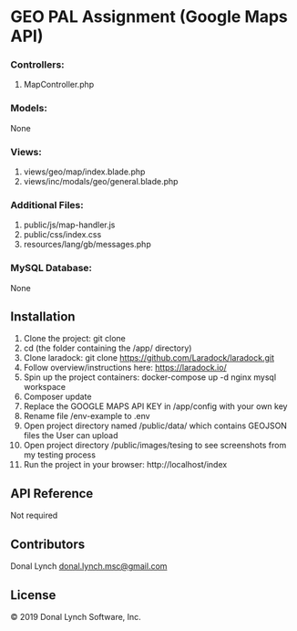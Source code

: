 # GEO PAL Assignment (Google Maps API)

### Controllers:

1. MapController.php

### Models:

None

### Views:

1. views/geo/map/index.blade.php
2. views/inc/modals/geo/general.blade.php

### Additional Files:

1. public/js/map-handler.js
2. public/css/index.css
3. resources/lang/gb/messages.php


### MySQL Database:

None

## Installation

1. Clone the project: git clone
2. cd <project-root-directory> (the folder containing the /app/ directory)
3. Clone laradock: git clone https://github.com/Laradock/laradock.git
4. Follow overview/instructions here: https://laradock.io/
5. Spin up the project containers: docker-compose up -d nginx mysql workspace
6. Composer update
7. Replace the GOOGLE MAPS API KEY in /app/config with your own key
8. Rename file <project-root>/env-example to .env
9. Open project directory named /public/data/ which contains GEOJSON files the User can upload
10. Open project directory /public/images/tesing to see screenshots from my testing process
11. Run the project in your browser: http://localhost/index

## API Reference

Not required

## Contributors

Donal Lynch <donal.lynch.msc@gmail.com>

## License

© 2019 Donal Lynch Software, Inc.
